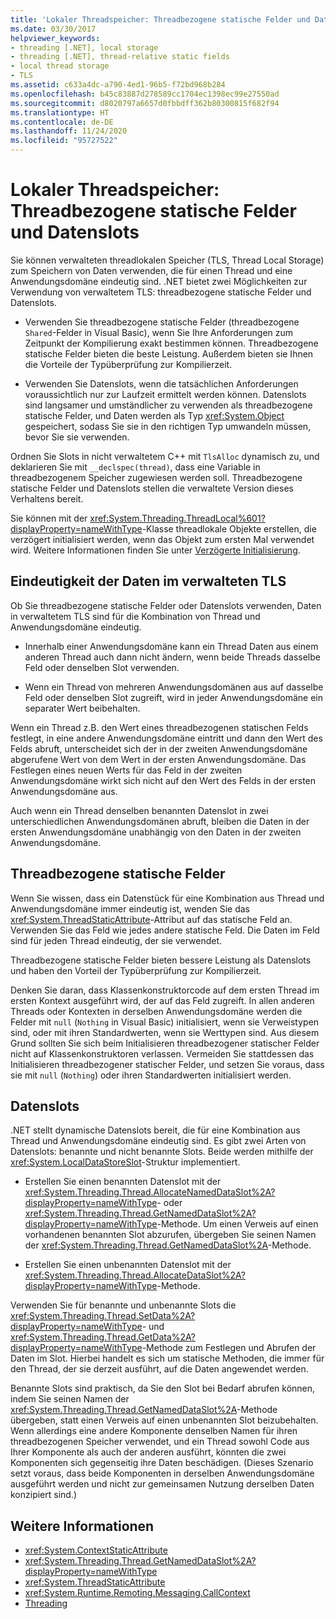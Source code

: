 ```yaml
---
title: 'Lokaler Threadspeicher: Threadbezogene statische Felder und Datenslots'
ms.date: 03/30/2017
helpviewer_keywords:
- threading [.NET], local storage
- threading [.NET], thread-relative static fields
- local thread storage
- TLS
ms.assetid: c633a4dc-a790-4ed1-96b5-f72bd968b284
ms.openlocfilehash: b45c83887d278589cc1704ec1398ec99e27550ad
ms.sourcegitcommit: d8020797a6657d0fbbdff362b80300815f682f94
ms.translationtype: HT
ms.contentlocale: de-DE
ms.lasthandoff: 11/24/2020
ms.locfileid: "95727522"
---
```

# <a name="thread-local-storage-thread-relative-static-fields-and-data-slots"></a>Lokaler Threadspeicher: Threadbezogene statische Felder und Datenslots

Sie können verwalteten threadlokalen Speicher (TLS, Thread Local Storage) zum Speichern von Daten verwenden, die für einen Thread und eine Anwendungsdomäne eindeutig sind. .NET bietet zwei Möglichkeiten zur Verwendung von verwaltetem TLS: threadbezogene statische Felder und Datenslots.  
  
- Verwenden Sie threadbezogene statische Felder (threadbezogene `Shared`-Felder in Visual Basic), wenn Sie Ihre Anforderungen zum Zeitpunkt der Kompilierung exakt bestimmen können. Threadbezogene statische Felder bieten die beste Leistung. Außerdem bieten sie Ihnen die Vorteile der Typüberprüfung zur Kompilierzeit.  
  
- Verwenden Sie Datenslots, wenn die tatsächlichen Anforderungen voraussichtlich nur zur Laufzeit ermittelt werden können. Datenslots sind langsamer und umständlicher zu verwenden als threadbezogene statische Felder, und Daten werden als Typ <xref:System.Object> gespeichert, sodass Sie sie in den richtigen Typ umwandeln müssen, bevor Sie sie verwenden.  
  
 Ordnen Sie Slots in nicht verwaltetem C++ mit `TlsAlloc` dynamisch zu, und deklarieren Sie mit `__declspec(thread)`, dass eine Variable in threadbezogenem Speicher zugewiesen werden soll. Threadbezogene statische Felder und Datenslots stellen die verwaltete Version dieses Verhaltens bereit.  
  
Sie können mit der <xref:System.Threading.ThreadLocal%601?displayProperty=nameWithType>-Klasse threadlokale Objekte erstellen, die verzögert initialisiert werden, wenn das Objekt zum ersten Mal verwendet wird. Weitere Informationen finden Sie unter [Verzögerte Initialisierung](../../framework/performance/lazy-initialization.md).  
  
## <a name="uniqueness-of-data-in-managed-tls"></a>Eindeutigkeit der Daten im verwalteten TLS  

 Ob Sie threadbezogene statische Felder oder Datenslots verwenden, Daten in verwaltetem TLS sind für die Kombination von Thread und Anwendungsdomäne eindeutig.  
  
- Innerhalb einer Anwendungsdomäne kann ein Thread Daten aus einem anderen Thread auch dann nicht ändern, wenn beide Threads dasselbe Feld oder denselben Slot verwenden.  
  
- Wenn ein Thread von mehreren Anwendungsdomänen aus auf dasselbe Feld oder denselben Slot zugreift, wird in jeder Anwendungsdomäne ein separater Wert beibehalten.  
  
 Wenn ein Thread z.B. den Wert eines threadbezogenen statischen Felds festlegt, in eine andere Anwendungsdomäne eintritt und dann den Wert des Felds abruft, unterscheidet sich der in der zweiten Anwendungsdomäne abgerufene Wert von dem Wert in der ersten Anwendungsdomäne. Das Festlegen eines neuen Werts für das Feld in der zweiten Anwendungsdomäne wirkt sich nicht auf den Wert des Felds in der ersten Anwendungsdomäne aus.  
  
 Auch wenn ein Thread denselben benannten Datenslot in zwei unterschiedlichen Anwendungsdomänen abruft, bleiben die Daten in der ersten Anwendungsdomäne unabhängig von den Daten in der zweiten Anwendungsdomäne.  
  
## <a name="thread-relative-static-fields"></a>Threadbezogene statische Felder  

 Wenn Sie wissen, dass ein Datenstück für eine Kombination aus Thread und Anwendungsdomäne immer eindeutig ist, wenden Sie das <xref:System.ThreadStaticAttribute>-Attribut auf das statische Feld an. Verwenden Sie das Feld wie jedes andere statische Feld. Die Daten im Feld sind für jeden Thread eindeutig, der sie verwendet.  
  
 Threadbezogene statische Felder bieten bessere Leistung als Datenslots und haben den Vorteil der Typüberprüfung zur Kompilierzeit.  
  
 Denken Sie daran, dass Klassenkonstruktorcode auf dem ersten Thread im ersten Kontext ausgeführt wird, der auf das Feld zugreift. In allen anderen Threads oder Kontexten in derselben Anwendungsdomäne werden die Felder mit `null` (`Nothing` in Visual Basic) initialisiert, wenn sie Verweistypen sind, oder mit ihren Standardwerten, wenn sie Werttypen sind. Aus diesem Grund sollten Sie sich beim Initialisieren threadbezogener statischer Felder nicht auf Klassenkonstruktoren verlassen. Vermeiden Sie stattdessen das Initialisieren threadbezogener statischer Felder, und setzen Sie voraus, dass sie mit `null` (`Nothing`) oder ihren Standardwerten initialisiert werden.  
  
## <a name="data-slots"></a>Datenslots  

.NET stellt dynamische Datenslots bereit, die für eine Kombination aus Thread und Anwendungsdomäne eindeutig sind. Es gibt zwei Arten von Datenslots: benannte und nicht benannte Slots. Beide werden mithilfe der <xref:System.LocalDataStoreSlot>-Struktur implementiert.  
  
- Erstellen Sie einen benannten Datenslot mit der <xref:System.Threading.Thread.AllocateNamedDataSlot%2A?displayProperty=nameWithType>- oder <xref:System.Threading.Thread.GetNamedDataSlot%2A?displayProperty=nameWithType>-Methode. Um einen Verweis auf einen vorhandenen benannten Slot abzurufen, übergeben Sie seinen Namen der <xref:System.Threading.Thread.GetNamedDataSlot%2A>-Methode.  
  
- Erstellen Sie einen unbenannten Datenslot mit der <xref:System.Threading.Thread.AllocateDataSlot%2A?displayProperty=nameWithType>-Methode.  
  
 Verwenden Sie für benannte und unbenannte Slots die <xref:System.Threading.Thread.SetData%2A?displayProperty=nameWithType>- und <xref:System.Threading.Thread.GetData%2A?displayProperty=nameWithType>-Methode zum Festlegen und Abrufen der Daten im Slot. Hierbei handelt es sich um statische Methoden, die immer für den Thread, der sie derzeit ausführt, auf die Daten angewendet werden.  
  
 Benannte Slots sind praktisch, da Sie den Slot bei Bedarf abrufen können, indem Sie seinen Namen der <xref:System.Threading.Thread.GetNamedDataSlot%2A>-Methode übergeben, statt einen Verweis auf einen unbenannten Slot beizubehalten. Wenn allerdings eine andere Komponente denselben Namen für ihren threadbezogenen Speicher verwendet, und ein Thread sowohl Code aus Ihrer Komponente als auch der anderen ausführt, könnten die zwei Komponenten sich gegenseitig ihre Daten beschädigen. (Dieses Szenario setzt voraus, dass beide Komponenten in derselben Anwendungsdomäne ausgeführt werden und nicht zur gemeinsamen Nutzung derselben Daten konzipiert sind.)  
  
## <a name="see-also"></a>Weitere Informationen

- <xref:System.ContextStaticAttribute>
- <xref:System.Threading.Thread.GetNamedDataSlot%2A?displayProperty=nameWithType>
- <xref:System.ThreadStaticAttribute>
- <xref:System.Runtime.Remoting.Messaging.CallContext>
- [Threading](index.md)
